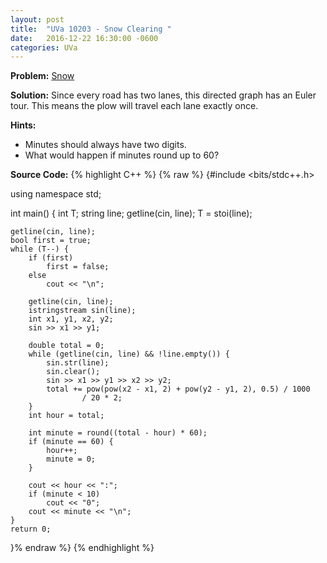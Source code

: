 ```yaml
---
layout: post
title:  "UVa 10203 - Snow Clearing "
date:   2016-12-22 16:30:00 -0600
categories: UVa
---
```


**Problem:** [Snow]

**Solution:**
Since every road has two lanes, this directed graph has an Euler tour.
This means the plow will travel each lane exactly once.

**Hints:** 
* Minutes should always have two digits.
* What would happen if minutes round up to 60?

**Source Code:**
{% highlight C++ %}
{% raw %}
{#include <bits/stdc++.h>

using namespace std;

int main() {
    int T;
    string line;
    getline(cin, line);
    T = stoi(line);

    getline(cin, line);
    bool first = true;
    while (T--) {
        if (first)
            first = false;
        else
            cout << "\n";

        getline(cin, line);
        istringstream sin(line);
        int x1, y1, x2, y2;
        sin >> x1 >> y1;

        double total = 0;
        while (getline(cin, line) && !line.empty()) {
            sin.str(line);
            sin.clear();
            sin >> x1 >> y1 >> x2 >> y2;
            total += pow(pow(x2 - x1, 2) + pow(y2 - y1, 2), 0.5) / 1000
                    / 20 * 2;
        }
        int hour = total;

        int minute = round((total - hour) * 60);
        if (minute == 60) {
            hour++;
            minute = 0;
        }

        cout << hour << ":";
        if (minute < 10)
            cout << "0";
        cout << minute << "\n";
    }
    return 0;
}% endraw %}
{% endhighlight %}

[Snow]:https://uva.onlinejudge.org/index.php?option=com_onlinejudge&Itemid=8&category=24&page=show_problem&problem=1144
